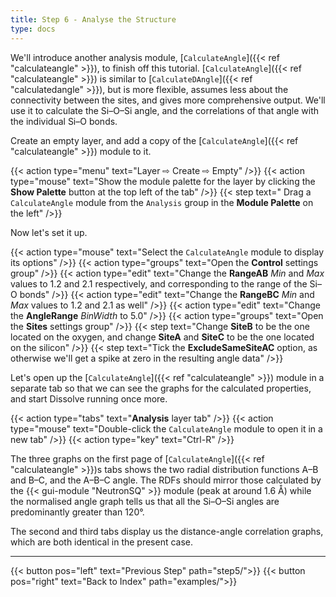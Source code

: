```yaml
---
title: Step 6 - Analyse the Structure
type: docs
---
```



We'll introduce another analysis module, [`CalculateAngle`]({{< ref "calculateangle" >}}), to finish off this tutorial. [`CalculateAngle`]({{< ref "calculateangle" >}}) is similar to [`CalculateDAngle`]({{< ref "calculatedangle" >}}), but is more flexible, assumes less about the connectivity between the sites, and gives more comprehensive output. We'll use it to calculate the Si&ndash;O&ndash;Si angle, and the correlations of that angle with the individual Si&ndash;O bonds.

Create an empty layer, and add a copy of the [`CalculateAngle`]({{< ref "calculateangle" >}}) module to it.

{{< action type="menu" text="Layer &#8680; Create &#8680; Empty" />}}
{{< action type="mouse" text="Show the module palette for the layer by clicking the **Show Palette** button at the top left of the tab" />}}
{{< step text=" Drag a `CalculateAngle` module from the `Analysis` group in the **Module Palette** on the left" />}}

Now let's set it up.

{{< action type="mouse" text="Select the `CalculateAngle` module to display its options" />}}
{{< action type="groups" text="Open the **Control** settings group" />}}
{{< action type="edit" text="Change the **RangeAB** _Min_ and _Max_ values to 1.2 and 2.1 respectively, and corresponding to the range of the Si&ndash;O bonds" />}}
{{< action type="edit" text="Change the **RangeBC** _Min_ and _Max_ values to 1.2 and 2.1 as well" />}}
{{< action type="edit" text="Change the **AngleRange** _BinWidth_ to 5.0" />}}
{{< action type="groups" text="Open the **Sites** settings group" />}}
{{< step text="Change **SiteB** to be the one located on the oxygen, and change **SiteA** and **SiteC** to be the one located on the silicon" />}}
{{< step text="Tick the **ExcludeSameSiteAC** option, as otherwise we'll get a spike at zero in the resulting angle data" />}}

Let's open up the [`CalculateAngle`]({{< ref "calculateangle" >}}) module in a separate tab so that we can see the graphs for the calculated properties, and start Dissolve running once more.

{{< action type="tabs" text="**Analysis** layer tab" />}}
{{< action type="mouse" text="Double-click the `CalculateAngle` module to open it in a new tab" />}}
{{< action type="key" text="Ctrl-R" />}}


The three graphs on the first page of [`CalculateAngle`]({{< ref "calculateangle" >}})s tabs shows the two radial distribution functions A&ndash;B and B&ndash;C, and the A&ndash;B&ndash;C angle. The RDFs should mirror those calculated by the {{< gui-module "NeutronSQ" >}} module (peak at around 1.6 &#8491;) while the normalised angle graph tells us that all the Si&ndash;O&ndash;Si angles are predominantly greater than 120&deg;.

The second and third tabs display us the distance-angle correlation graphs, which are both identical in the present case.


* * *
{{< button pos="left" text="Previous Step" path="step5/">}}
{{< button pos="right" text="Back to Index" path="examples/">}}
